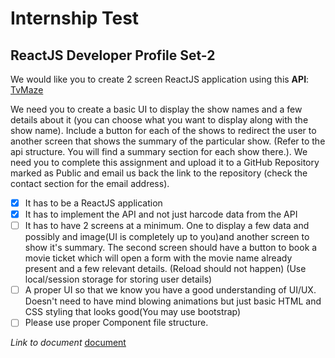 # Internship Test

## ReactJS Developer Profile Set-2

We would like you to create 2 screen ReactJS application using this **API**: [TvMaze](https://api.tvmaze.com/search/shows?q=all)

We need you to create a basic UI to display the show names and a few details about it (you can choose what you want to display along with the show name). Include a button for each of the shows to redirect the user to another screen that shows the summary of the particular show. (Refer to the api structure. You will find a summary section for each show there.). We need you to complete this assignment and upload it to a GitHub Repository marked as Public and email us back the link to the repository (check the contact section for the email address).

- [x] It has to be a ReactJS application
- [x] It has to implement the API and not just harcode data from the API
- [ ] It has to have 2 screens at a minimum. One to display a few data and possibly and image(UI is completely up to you)and another screen to show it's summary. The second screen should have a button to book a movie ticket which will open a form with the movie name already present and a few relevant details. (Reload should not happen) (Use local/session storage for storing user details)
- [ ] A proper UI so that we know you have a good understanding of UI/UX. Doesn't need to have mind blowing animations but just basic HTML and CSS styling that looks good(You may use bootstrap)
- [ ] Please use proper Component file structure.

_Link to document_
[document](https://docs.google.com/document/d/1NvYWYbK9pdP-tDXZB_cdiGoxybzDexmH_pemMwxGytQ/edit)
